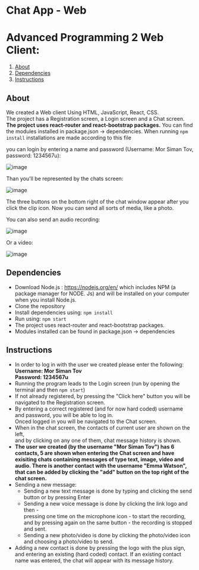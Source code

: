 # Chat App - Web


# Advanced Programming 2 Web Client: 


1. [About](#About)
2. [Dependencies](#Dependencies)
3. [Instructions](#Instructions)

## About
We created a Web client Using HTML, JavaScript, React, CSS.\
The project has a Registration screen, a Login screen and a Chat screen.\
**The project uses react-router and react-bootstrap packages.**
You can find the modules installed in package.json -> dependencies. When running ```npm install``` installations are made according to this file

you can login by entering a name and password (Username: Mor Siman Tov, password: 1234567u):

![image](https://github.com/morsimantov/Chat-App-Web/assets/92635551/beced76f-2301-4d34-be4b-e762ecde7738)

Than you'll be represented by the chats screen:

![image](https://github.com/morsimantov/Chat-App-Web/assets/92635551/028589c4-8779-43d8-85d9-eccd0d521a54)

The three buttons on the bottom right of the chat window appear after you click the clip icon. Now you can send all sorts of media, like a photo.

You can also send an audio recording:

![image](https://github.com/morsimantov/Chat-App-Web/assets/92635551/08197e70-9fc0-4917-a59d-5ce188e0f431)

Or a video:

![image](https://github.com/morsimantov/Chat-App-Web/assets/92635551/1dce3583-afef-4742-91e3-950e39f510c8)


## Dependencies
* Download Node.js : https://nodejs.org/en/ which includes NPM (a package manager for NODE. Js) and will be installed on your computer when you install Node.js. 
* Clone the repository
* Install dependencies using:
  ```npm install```
* Run using:
  ```npm start```  
* The project uses react-router and react-bootstrap packages.
* Modules installed can be found in package.json -> dependencies


## Instructions
* In order to log in with the user we created please enter the following:\
**Username: Mor Siman Tov**\
**Password: 1234567u**
* Running the program leads to the Login screen (run by opening the terminal and then ```npm start```)
* If not already registered, by pressing the "Click here" button you will be navigated to the Registration screen.
* By entering a correct registered (and for now hard coded) username and password, you will be able to log in.\
  Onced logged in you will be navigated to the Chat screen.
* When in the chat screen, the contacts of current user are shown on the left,\
  and by clicking on any one of them, chat message history is shown.
* **The user we created (by the username "Mor Siman Tov") has 6 contacts, 5 are shown when entering the Chat screen and have exisiting chats containing messages of type text, image, video and audio. There is another contact with the username "Emma Watson", that can be added by clicking the "add" button on the top right of the chat screen.**  
* Sending a new message:
  * Sending a new text message is done by typing and clicking the send button or by pressing Enter
  * Sending a new voice message is done by clicking the link logo and then -\
    pressing one time on the microphone icon - to start the recording, and by pressing again on the same button - the recording is stopped and sent.
  * Sending a new photo/video is done by clicking the photo/video icon and choosing a photo/video to send.
* Adding a new contact is done by pressing the logo with the plus sign, and entering an existing (hard coded) contact. If an existing contact name was entered, the chat will appear with its message history.
